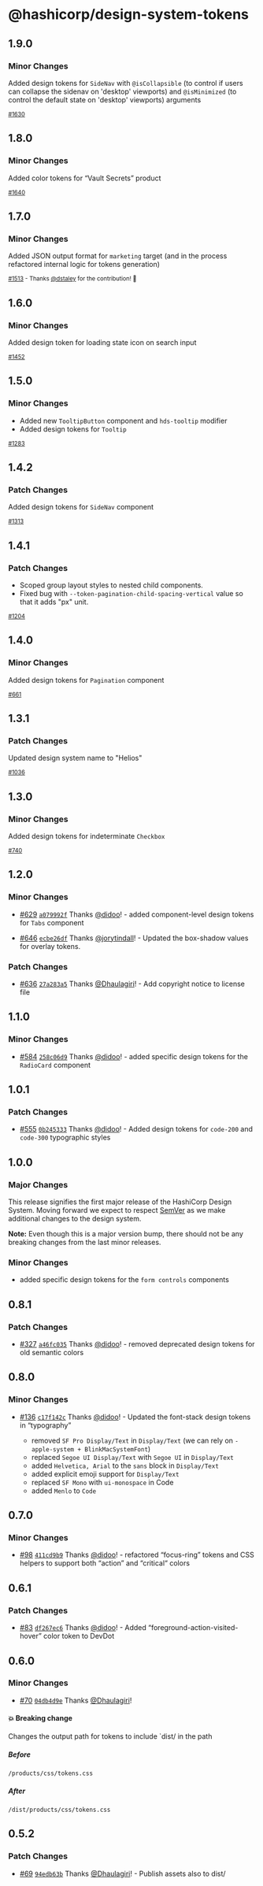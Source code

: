 # @hashicorp/design-system-tokens

## 1.9.0

### Minor Changes

Added design tokens for `SideNav` with `@isCollapsible` (to control if users can collapse the sidenav on 'desktop' viewports) and `@isMinimized` (to control the default state on 'desktop' viewports) arguments

<small>[#1630](https://github.com/hashicorp/design-system/pull/1630)</small>

## 1.8.0

### Minor Changes


Added color tokens for “Vault Secrets” product

<small>[#1640](https://github.com/hashicorp/design-system/pull/1640)</small>

## 1.7.0

### Minor Changes

Added JSON output format for `marketing` target (and in the process refactored internal logic for tokens generation)

<small>[#1513](https://github.com/hashicorp/design-system/pull/1513) - Thanks [@dstaley](https://github.com/dstaley) for the contribution! 🙏 </small>


## 1.6.0

### Minor Changes

Added design token for loading state icon on search input

<small>[#1452](https://github.com/hashicorp/design-system/pull/1452)</small>


## 1.5.0

### Minor Changes

- Added new `TooltipButton` component and `hds-tooltip` modifier
- Added design tokens for `Tooltip`

<small>[#1283](https://github.com/hashicorp/design-system/pull/1283)</small>

## 1.4.2

### Patch Changes

Added design tokens for `SideNav` component

<small>[#1313](https://github.com/hashicorp/design-system/pull/1313)</small>

## 1.4.1

### Patch Changes

- Scoped group layout styles to nested child components.
- Fixed bug with `--token-pagination-child-spacing-vertical` value so that it adds "px" unit.

<small>[#1204](https://github.com/hashicorp/design-system/pull/1204)</small>

## 1.4.0

### Minor Changes

Added design tokens for `Pagination` component

<small>[#661](https://github.com/hashicorp/design-system/pull/661)</small>

## 1.3.1

### Patch Changes

Updated design system name to "Helios"

<small>[#1036](https://github.com/hashicorp/design-system/pull/1036)</small>

## 1.3.0

### Minor Changes

Added design tokens for indeterminate `Checkbox`

<small>[#740](https://github.com/hashicorp/design-system/pull/740)</small>

## 1.2.0

### Minor Changes

- [#629](https://github.com/hashicorp/design-system/pull/629) [`a079992f`](https://github.com/hashicorp/design-system/commit/a079992fbbed11812fcf4cdd4409a00fa2d246f1) Thanks [@didoo](https://github.com/didoo)! - added component-level design tokens for `Tabs` component

* [#646](https://github.com/hashicorp/design-system/pull/646) [`ecbe26df`](https://github.com/hashicorp/design-system/commit/ecbe26df6bdbaf7b4f00c70d016eead0da9168f0) Thanks [@jorytindall](https://github.com/jorytindall)! - Updated the box-shadow values for overlay tokens.

### Patch Changes

- [#636](https://github.com/hashicorp/design-system/pull/636) [`27a283a5`](https://github.com/hashicorp/design-system/commit/27a283a52c2828b32c282401f91df9bd929f9dda) Thanks [@Dhaulagiri](https://github.com/Dhaulagiri)! - Add copyright notice to license file

## 1.1.0

### Minor Changes

- [#584](https://github.com/hashicorp/design-system/pull/584) [`258c06d9`](https://github.com/hashicorp/design-system/commit/258c06d952d41696bb8c5b4bab19eb46e4612cdc) Thanks [@didoo](https://github.com/didoo)! - added specific design tokens for the `RadioCard` component

## 1.0.1

### Patch Changes

- [#555](https://github.com/hashicorp/design-system/pull/555) [`0b245333`](https://github.com/hashicorp/design-system/commit/0b24533369ccc2d02aa5c6c8b8ba4f722e07d236) Thanks [@didoo](https://github.com/didoo)! - Added design tokens for `code-200` and `code-300` typographic styles

## 1.0.0

### Major Changes

This release signifies the first major release of the HashiCorp Design System. Moving forward we expect to respect [SemVer](https://semver.org/) as we make additional changes to the design system.

**Note:** Even though this is a major version bump, there should not be any breaking changes from the last minor releases.

### Minor Changes

- added specific design tokens for the `form controls` components

## 0.8.1

### Patch Changes

- [#327](https://github.com/hashicorp/design-system/pull/327) [`a46fc035`](https://github.com/hashicorp/design-system/commit/a46fc03570f51e8375b15571ddcb10e62ba446fb) Thanks [@didoo](https://github.com/didoo)! - removed deprecated design tokens for old semantic colors

## 0.8.0

### Minor Changes

- [#136](https://github.com/hashicorp/design-system/pull/136) [`c17f142c`](https://github.com/hashicorp/design-system/commit/c17f142c0c938b471b696820d1fa440f62f7315b) Thanks [@didoo](https://github.com/didoo)! - Updated the font-stack design tokens in “typography”

  - removed `SF Pro Display/Text` in `Display/Text` (we can rely on `-apple-system + BlinkMacSystemFont`)
  - replaced `Segoe UI Display/Text` with `Segoe UI` in `Display/Text`
  - added `Helvetica, Arial` to the `sans` block in `Display/Text`
  - added explicit emoji support for `Display/Text`
  - replaced `SF Mono` with `ui-monospace` in Code
  - added `Menlo` to `Code`

## 0.7.0

### Minor Changes

- [#98](https://github.com/hashicorp/design-system/pull/98) [`411cd9b9`](https://github.com/hashicorp/design-system/commit/411cd9b949e376d38eb1dc4d4af93ae17e6c686a) Thanks [@didoo](https://github.com/didoo)! - refactored “focus-ring” tokens and CSS helpers to support both “action” and “critical“ colors

## 0.6.1

### Patch Changes

- [#83](https://github.com/hashicorp/design-system/pull/83) [`df267ec6`](https://github.com/hashicorp/design-system/commit/df267ec6cb27d68d0e835357ba736830cac9ce64) Thanks [@didoo](https://github.com/didoo)! - Added “foreground-action-visited-hover” color token to DevDot

## 0.6.0

### Minor Changes

- [#70](https://github.com/hashicorp/design-system/pull/70) [`04db4d9e`](https://github.com/hashicorp/design-system/commit/04db4d9ece6aba358acfa0721a78dfe84c561b5e) Thanks [@Dhaulagiri](https://github.com/Dhaulagiri)!

#### 💥 Breaking change

Changes the output path for tokens to include `dist/ in the path

##### Before

`/products/css/tokens.css`

##### After

`/dist/products/css/tokens.css`

## 0.5.2

### Patch Changes

- [#69](https://github.com/hashicorp/design-system/pull/69) [`94edb63b`](https://github.com/hashicorp/design-system/commit/94edb63bd51c48c25f9fa80dfd12f8bd02ade09e) Thanks [@Dhaulagiri](https://github.com/Dhaulagiri)! - Publish assets also to dist/
